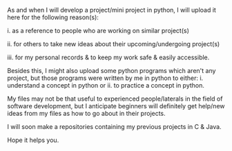 As and when I will develop a project/mini project in python, I will upload it here for the following reason(s): 

i. as a reference to people who are working on similar project(s)

ii. for others to take new ideas about their upcoming/undergoing project(s)

iii. for my personal records & to keep my work safe & easily accessible.

Besides this, I might also upload some python programs which aren't any project, but those programs were written by me in python to either:
i. understand a concept in python or
ii. to practice a concept in python.

My files may not be that useful to experienced people/laterals in the field of software development, but I anticipate beginners will definitely get help/new ideas from my files as how to go about in their projects.

I will soon make a repositories containing my previous projects in C & Java.

Hope it helps you.
